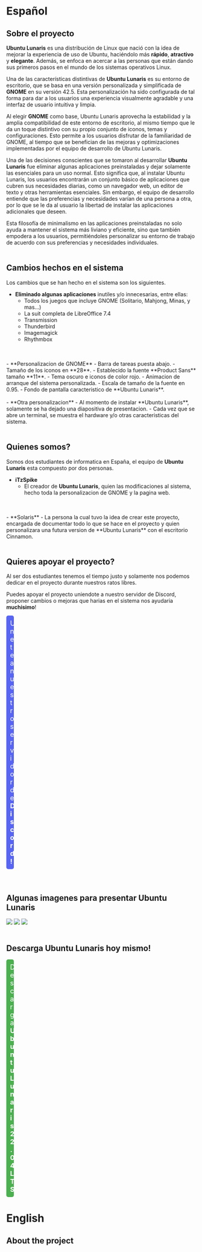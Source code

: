 # Español
## Sobre el proyecto
**Ubuntu Lunaris** es una distribución de Linux que nació con la idea de mejorar la experiencia de uso de Ubuntu, haciéndolo más **rápido**, **atractivo** y **elegante**. Además, se enfoca en acercar a las personas que están dando sus primeros pasos en el mundo de los sistemas operativos Linux.

Una de las características distintivas de **Ubuntu Lunaris** es su entorno de escritorio, que se basa en una versión personalizada y simplificada de **GNOME** en su versión 42.5. Esta personalización ha sido configurada de tal forma para dar a los usuarios una experiencia visualmente agradable y una interfaz de usuario intuitiva y limpia.

Al elegir **GNOME** como base, Ubuntu Lunaris aprovecha la estabilidad y la amplia compatibilidad de este entorno de escritorio, al mismo tiempo que le da un toque distintivo con su propio conjunto de iconos, temas y configuraciones. Esto permite a los usuarios disfrutar de la familiaridad de GNOME, al tiempo que se benefician de las mejoras y optimizaciones implementadas por el equipo de desarrollo de Ubuntu Lunaris.

Una de las decisiones conscientes que se tomaron al desarrollar **Ubuntu Lunaris** fue eliminar algunas aplicaciones preinstaladas y dejar solamente las esenciales para un uso normal. Esto significa que, al instalar Ubuntu Lunaris, los usuarios encontrarán un conjunto básico de aplicaciones que cubren sus necesidades diarias, como un navegador web, un editor de texto y otras herramientas esenciales. Sin embargo, el equipo de desarrollo entiende que las preferencias y necesidades varían de una persona a otra, por lo que se le da al usuario la libertad de instalar las aplicaciones adicionales que deseen.

Esta filosofía de minimalismo en las aplicaciones preinstaladas no solo ayuda a mantener el sistema más liviano y eficiente, sino que también empodera a los usuarios, permitiéndoles personalizar su entorno de trabajo de acuerdo con sus preferencias y necesidades individuales.
</br>
</br>
## Cambios hechos en el sistema
Los cambios que se han hecho en el sistema son los siguientes.

- **Eliminado algunas aplicaciones** inutiles y/o innecesarias, entre ellas:
    - Todos los juegos que incluye GNOME (Solitario, Mahjong, Minas, y mas...)
    - La suit completa de LibreOffice 7.4
    - Transmission
    - Thunderbird
    - Imagemagick
    - Rhythmbox
</br>
</br>
- **Personalizacion de GNOME**
    - Barra de tareas puesta abajo.
    - Tamaño de los iconos en **28**.
    - Establecido la fuente **Product Sans** tamaño **11**.
    - Tema oscuro e iconos de color rojo.
    - Animacion de arranque del sistema personalizada.
    - Escala de tamaño de la fuente en 0.95.
    - Fondo de pantalla caracteristico de **Ubuntu Lunaris**.
</br>
</br>
- **Otra personalizacion**
    - Al momento de instalar **Ubuntu Lunaris**, solamente se ha dejado una diapositiva de presentacion.
    - Cada vez que se abre un terminal, se muestra el hardware y/o otras caracteristicas del sistema.
</br>
</br>

## Quienes somos?
Somos dos estudiantes de informatica en España, el equipo de **Ubuntu Lunaris** esta compuesto por dos personas.

- **iTzSpike**
    - El creador de **Ubuntu Lunaris**, quien las modificaciones al sistema, hecho toda la personalizacion de GNOME y la pagina web.
</br>
</br>
- **Solaris**
    - La persona la cual tuvo la idea de crear este proyecto, encargada de documentar todo lo que se hace en el proyecto y quien personalizara una futura version de **Ubuntu Lunaris** con el escritorio Cinnamon.
</br>
</br>

## Quieres apoyar el proyecto?
Al ser dos estudiantes tenemos el tiempo justo y solamente nos podemos dedicar en el proyecto durante nuestros ratos libres.

Puedes apoyar el proyecto uniendote a nuestro servidor de Discord, proponer cambios o mejoras que harias en el sistema nos ayudaria **muchisimo**!
<div style="display: flex; justify-content: flex-start;">
    <a style="width: calc(100% - 600px); margin: 0; padding: 10px; background-color: #5865F2; color: white; text-align: center; font-size: 18px; border: none; border-radius: 5px; cursor: pointer; text-decoration: none;" href="https://discord.com/invite/8EyGhjP6UZ" target="_blank">Unete a nuestro servidor de <b>Discord!</b></a>
</div>
</br>
</br>

## Algunas imagenes para presentar Ubuntu Lunaris
<img src="https://i.imgur.com/Hy9vCAU.png">
<img src="https://i.imgur.com/oZHP1y5.png">
<img src="https://i.imgur.com/dZgLDQn.png">
</br>
</br>

## Descarga Ubuntu Lunaris hoy mismo!
<div style="display: flex; justify-content: flex-start;">
    <a style="width: calc(100% - 600px); margin: 0; padding: 10px; background-color: #4CAF50; color: white; text-align: center; font-size: 18px; border: none; border-radius: 5px; cursor: pointer; text-decoration: none;" href="https://www.ubuntulunaris.itzspike.tk/Ubuntu%20Lunaris%2022.04%20LTS.iso" target="_blank">Descarga <b>Ubuntu Lunaris 22.04 LTS</b></a>
</div>

# English
## About the project
